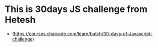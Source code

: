 # This is 30days JS challenge from Hetesh 
- (https://courses.chaicode.com/learn/batch/30-days-of-Javascript-challenge)
